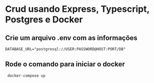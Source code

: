 # Crud usando Express, Typescript, Postgres e Docker

## Crie um arquivo .env com as informações

`DATABASE_URL="postgresql://USER:PASSWORD@HOST:PORT/DB"`

## Rode o comando para iniciar o docker

` docker-compose up`
